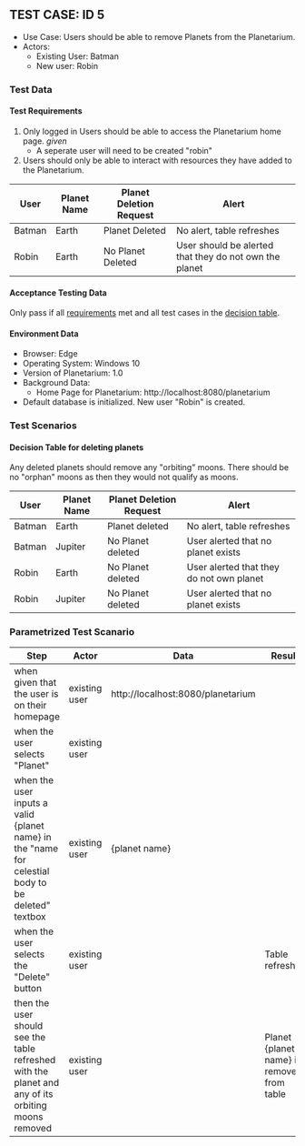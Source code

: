 ## TEST CASE: ID 5

- Use Case: Users should be able to remove Planets from the Planetarium.
- Actors:
  - Existing User: Batman
  - New user: Robin

### Test Data

#### Test Requirements

1. Only logged in Users should be able to access the Planetarium home page. *given*
    - A seperate user will need to be created "robin"
2. Users should only be able to interact with resources they have added to the Planetarium.

|User|Planet Name|Planet Deletion Request|Alert|
|-|-|-|-|
|Batman|Earth|Planet Deleted|No alert, table refreshes|
|Robin|Earth|No Planet Deleted|User should be alerted that they do not own the planet|

#### Acceptance Testing Data

Only pass if all [requirements](#test-requirements) met and all test cases in the [decision table](#decision-table-for-deleting-planets).

#### Environment Data

- Browser: Edge
- Operating System: Windows 10
- Version of Planetarium: 1.0
- Background Data:
  - Home Page for Planetarium: http://localhost:8080/planetarium
- Default database is initialized. New user "Robin" is created.

### Test Scenarios

#### Decision Table for deleting planets

Any deleted planets should remove any "orbiting" moons. There should be no "orphan" moons as then they would not qualify as moons.

|User|Planet Name|Planet Deletion Request|Alert|
|-|-|-|-|
|Batman|Earth|Planet deleted|No alert, table refreshes|
|Batman|Jupiter|No Planet deleted|User alerted that no planet exists|
|Robin|Earth|No Planet deleted|User alerted that they do not own planet|
|Robin|Jupiter|No Planet deleted|User alerted that no planet exists|

### Parametrized Test Scanario

|Step|Actor|Data|Result|
|-|-|-|-|
|when given that the user is on their homepage|existing user|http://localhost:8080/planetarium||
|when the user selects "Planet"|existing user|||
|when the user inputs a valid {planet name} in the "name for celestial body to be deleted" textbox|existing user|{planet name}||
|when the user selects the "Delete" button|existing user||Table refreshes|
|then the user should see the table refreshed with the planet and any of its orbiting moons removed|existing user||Planet {planet name} is removed from table|



